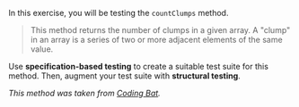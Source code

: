 In this exercise, you will be testing the `countClumps` method.

> This method returns the number of clumps in a given array. A "clump" in an array is a series of two or more adjacent elements of the same value.

Use **specification-based testing** to create a suitable test suite for this method. Then, augment your test suite with **structural testing**.

*This method was taken from [Coding Bat](http://www.javaproblems.com/2013/11/java-array-3-countclumps-codingbat.html).*